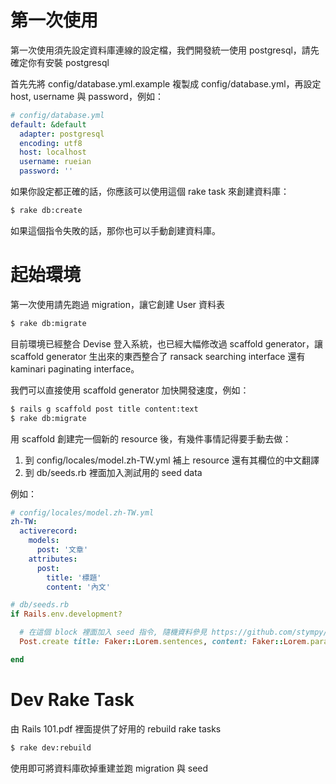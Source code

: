 # 第一次使用

第一次使用須先設定資料庫連線的設定檔，我們開發統一使用 postgresql，請先確定你有安裝 postgresql

首先先將 config/database.yml.example 複製成 config/database.yml，再設定 host, username 與 password，例如：
```yml
# config/database.yml
default: &default
  adapter: postgresql
  encoding: utf8
  host: localhost
  username: rueian
  password: ''
```

如果你設定都正確的話，你應該可以使用這個 rake task 來創建資料庫：

```bash
$ rake db:create
```

如果這個指令失敗的話，那你也可以手動創建資料庫。

# 起始環境

第一次使用請先跑過 migration，讓它創建 User 資料表
```bash
$ rake db:migrate
```

目前環境已經整合 Devise 登入系統，也已經大幅修改過 scaffold generator，讓 scaffold generator 生出來的東西整合了 ransack searching interface 還有 kaminari paginating interface。

我們可以直接使用 scaffold generator 加快開發速度，例如：
```bash
$ rails g scaffold post title content:text
$ rake db:migrate
```

用 scaffold 創建完一個新的 resource 後，有幾件事情記得要手動去做：

1. 到 config/locales/model.zh-TW.yml 補上 resource 還有其欄位的中文翻譯
2. 到 db/seeds.rb 裡面加入測試用的 seed data

例如：
```yml
# config/locales/model.zh-TW.yml
zh-TW:
  activerecord:
    models:
      post: '文章'
    attributes:
      post:
        title: '標題'
        content: '內文'
```

```rb
# db/seeds.rb
if Rails.env.development?

  # 在這個 block 裡面加入 seed 指令, 隨機資料參見 https://github.com/stympy/faker
  Post.create title: Faker::Lorem.sentences, content: Faker::Lorem.paragraph

end
```

# Dev Rake Task
由 Rails 101.pdf 裡面提供了好用的 rebuild rake tasks
```bash
$ rake dev:rebuild
```
使用即可將資料庫砍掉重建並跑 migration 與 seed
